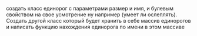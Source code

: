 создать класс единорог с параметрами размер и имя, и булевым свойством на свое усмотрение ну например (умеет ли ослеплять).
Создать другой класс который будет хранить в себе массив единорогов и написать функцию нахождения единорога по имени в этом массиве
